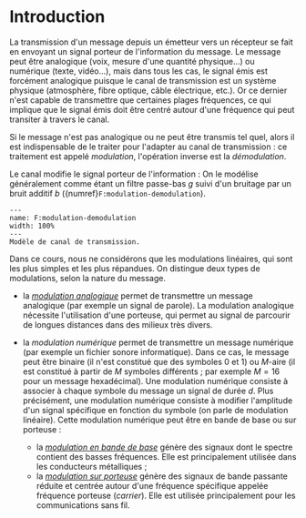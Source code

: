 # Introduction


La transmission d'un message depuis un émetteur vers un récepteur
se fait en envoyant un signal porteur de l'information du message.
Le message peut être analogique (voix, mesure d'une quantité physique...) ou numérique (texte, vidéo...),
mais dans tous les cas, le signal émis est forcément analogique
puisque le canal de transmission est un système physique (atmosphère, fibre optique, câble électrique, etc.).
Or ce dernier n'est capable de transmettre que certaines plages fréquences,
ce qui implique que le signal émis doit être centré autour d'une fréquence qui peut transiter à travers le canal.

Si le message n'est pas analogique ou ne peut être transmis tel quel,
alors il est indispensable de le traiter pour l'adapter au canal de transmission :
ce traitement est appelé _modulation_, l'opération inverse est la _démodulation_.

Le canal modifie le signal porteur de l'information :
On le modélise généralement comme étant un filtre passe-bas $g$
suivi d'un bruitage par un bruit additif $b$ ({numref}`F:modulation-demodulation`).

```{figure} modulation-demodulation.svg
---
name: F:modulation-demodulation
width: 100%
---
Modèle de canal de transmission.
```

Dans ce cours, nous ne considérons que les modulations linéaires, qui sont les plus simples et les plus répandues.
On distingue deux types de modulations, selon la nature du message.

* la _[modulation analogique](C:modulation:analogique)_ permet de transmettre un message analogique
  (par exemple un signal de parole).
  La modulation analogique nécessite l'utilisation d'une porteuse,
  qui permet au signal de parcourir de longues distances dans des milieux très divers.

* la _modulation numérique_ permet de transmettre un message numérique
  (par exemple un fichier sonore informatique).
  Dans ce cas, le message peut être binaire (il n'est constitué que des symboles 0 et 1) ou $M$-aire
  (il est constitué à partir de $M$ symboles différents ; par exemple $M=16$ pour un message hexadécimal).
  Une modulation numérique consiste à associer à chaque symbole du message un signal de durée $d$.
  Plus précisément, une modulation numérique consiste à modifier l'amplitude d'un signal spécifique
  en fonction du symbole (on parle de modulation linéaire).
  Cette modulation numérique peut être en bande de base ou sur porteuse :
  * la _[modulation en bande de base](C:modulation:bande-de-base)_
    génère des signaux dont le spectre contient des basses fréquences.
    Elle est principalement utilisée dans les conducteurs métalliques ;
  * la _[modulation sur porteuse](C:modulation:porteuse)_
    génère des signaux de bande passante réduite
    et centrée autour d'une fréquence spécifique appelée fréquence porteuse (_carrier_).
    Elle est utilisée principalement pour les communications sans fil.

<!-- Dans le cadre de ce cours, nous traiterons uniquement les modulations PAM linéaires.
Ainsi, la modulation en déplacement de fréquence (**FSK** pour _frequency shift keying_),
pour laquelle les symboles sont représentés par des sinusoïdes de fréquence différente,
n'est pas linéaire et ne sera donc pas abordée. -->


<!-- Les sections suivantes détaillent ces deux types de modulation puis les techniques de démodulation pour transformer le signal reçu en une séquence $M$-aire.

Par ailleurs, la **rapidité de modulation** (_symbol rate_) $R$ est le nombre de symboles émis par seconde:

$$
R = \frac{1}{d}.
$$

La rapidité de modulation s'exprime en baud (Bd) qui est l'équivalent de symboles par seconde.
On utilise parfois le **débit binaire** (_bit rate_) qui représente la rapidité de modulation en bits (et non en symboles).
Le débit binaire est donc égal à la rapidité de modulation $R$ multipliée par le nombre de bits par symbole du canal. -->